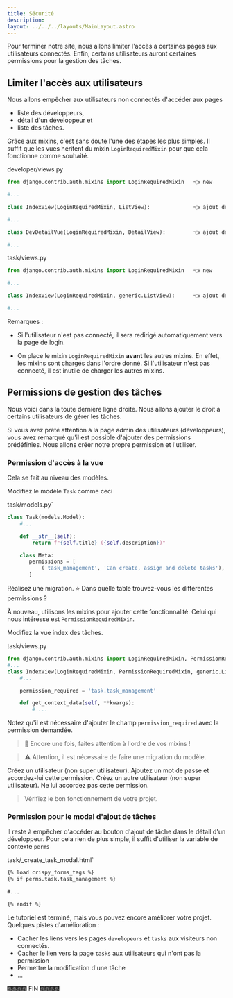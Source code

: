 ```yaml
---
title: Sécurité
description: 
layout: ../../../layouts/MainLayout.astro
---
```


Pour terminer notre site, nous allons limiter l'accès à certaines pages aux utilisateurs connectés. Enfin, certains utilisateurs auront certaines permissions pour la gestion des tâches.

## Limiter l'accès aux utilisateurs

Nous allons empêcher aux utilisateurs non connectés d'accéder aux pages

* liste des développeurs,
* détail d'un développeur et
* liste des tâches.

Grâce aux mixins, c'est sans doute l'une des étapes les plus simples. Il suffit que les vues héritent du mixin `LoginRequiredMixin` pour que cela fonctionne comme souhaité.

<div class="path">developer/views.py</div>

``` python
from django.contrib.auth.mixins import LoginRequiredMixin   👈 new

#...

class IndexView(LoginRequiredMixin, ListView):              👈 ajout de LoginRequiredMixin

#...

class DevDetailVue(LoginRequiredMixin, DetailView):         👈 ajout de LoginRequiredMixin

#...
```

<div class="path">task/views.py</div>

``` python
from django.contrib.auth.mixins import LoginRequiredMixin   👈 new

#...  

class IndexView(LoginRequiredMixin, generic.ListView):      👈 ajout de LoginRequiredMixin

#...  
```

Remarques :

* Si l'utilisateur n'est pas connecté, il sera redirigé automatiquement vers la page de login.

* On place le mixin `LoginRequiredMixin` **avant** les autres mixins. En effet, les mixins sont chargés dans l'ordre donné. Si l'utilisateur n'est pas connecté, il est inutile de charger les autres mixins.

## Permissions de gestion des tâches

Nous voici dans la toute dernière ligne droite. Nous allons ajouter le droit à certains utilisateurs de gérer les tâches.

Si vous avez prêté attention à la page admin des utilisateurs (développeurs), vous avez remarqué qu'il est possible d'ajouter des permissions prédéfinies. Nous allons créer notre propre permission et l'utiliser.

### Permission d'accès à la vue

Cela se fait au niveau des modèles.

Modifiez le modèle `Task` comme ceci

<div class="path">task/models.py`</div>

``` python
class Task(models.Model):
    #...

    def __str__(self):
        return f"{self.title} ({self.description})"

    class Meta:
       permissions = [
           ('task_management', 'Can create, assign and delete tasks'),
       ]
```

Réalisez une migration. ⭐️ Dans quelle table trouvez-vous les différentes permissions ?

À nouveau, utilisons les mixins pour ajouter cette fonctionnalité. Celui qui nous intéresse est `PermissionRequiredMixin`.

Modifiez la vue index des tâches.

<div class="path">task/views.py</div>

```python
from django.contrib.auth.mixins import LoginRequiredMixin, PermissionRequiredMixin    👈 ajout de PermissionRequiredMixin
#...
class IndexView(LoginRequiredMixin, PermissionRequiredMixin, generic.ListView):       👈 ajout de PermissionRequiredMixin
    #...

    permission_required = 'task.task_management'                                      👈 new

    def get_context_data(self, **kwargs):
        # ...
```

Notez qu'il est nécessaire d'ajouter le champ `permission_required` avec la permission demandée.

> 📃 Encore une fois, faites attention à l'ordre de vos mixins !

> ⚠️ Attention, il est nécessaire de faire une migration du modèle.

Créez un utilisateur (non super utilisateur). Ajoutez un mot de passe et accordez-lui cette permission.
Créez un autre utilisateur (non super utilisateur). Ne lui accordez pas cette permission.

> Vérifiez le bon fonctionnement de votre projet.

### Permission pour le modal d'ajout de tâches

Il reste à empêcher d'accéder au bouton d'ajout de tâche dans le détail d'un développeur. Pour cela rien de plus simple, il suffit d'utiliser la variable de contexte `perms`

<div class="path"> task/_create_task_modal.html`</div>

```html
{% load crispy_forms_tags %}
{% if perms.task.task_management %}

#...

{% endif %}
```

Le tutoriel est terminé, mais vous pouvez encore améliorer votre projet. Quelques pistes d'amélioration : 

* Cacher les liens vers les pages `developeurs` et `tasks` aux visiteurs non connectés.
* Cacher le lien vers la page `tasks` aux utilisateurs qui n'ont pas la permission
* Permettre la modification d'une tâche
* ...

🎆🎆🎆🎆 FIN 🎆🎆🎆🎆
